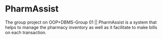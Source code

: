 # PharmAssist
The group project on OOP+DBMS-Group 01 || 
PharmAssist is a system that helps to manage the pharmacy inventory as well as it facilitate to make bills on each transaction.
